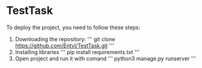 # TestTask

To deploy the project, you need to follow these steps:
1) Downloading the repository:
'''
git clone https://github.com/Entvl/TestTask.git
'''
2) Installing libraries
'''
pip install requirements.txt
'''
3) Open project and run it with comand
'''
python3 manage.py runserver
'''
